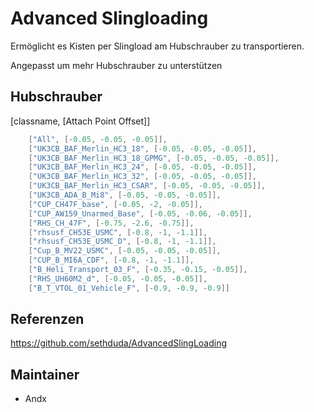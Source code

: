 # Advanced Slingloading

Ermöglicht es Kisten per Slingload am Hubschrauber zu transportieren.

Angepasst um mehr Hubschrauber zu unterstützen

## Hubschrauber

[classname, [Attach Point Offset]]

```c++
    ["All", [-0.05, -0.05, -0.05]],
    ["UK3CB_BAF_Merlin_HC3_18", [-0.05, -0.05, -0.05]],  
    ["UK3CB_BAF_Merlin_HC3_18_GPMG", [-0.05, -0.05, -0.05]],  
    ["UK3CB_BAF_Merlin_HC3_24", [-0.05, -0.05, -0.05]],  
    ["UK3CB_BAF_Merlin_HC3_32", [-0.05, -0.05, -0.05]],  
    ["UK3CB_BAF_Merlin_HC3_CSAR", [-0.05, -0.05, -0.05]],  
    ["UK3CB_ADA_B_Mi8", [-0.05, -0.05, -0.05]],  
    ["CUP_CH47F_base", [-0.05, -2, -0.05]],  
    ["CUP_AW159_Unarmed_Base", [-0.05, -0.06, -0.05]],
    ["RHS_CH_47F", [-0.75, -2.6, -0.75]], 
    ["rhsusf_CH53E_USMC", [-0.8, -1, -1.1]], 
    ["rhsusf_CH53E_USMC_D", [-0.8, -1, -1.1]],
    ["Cup_B_MV22_USMC", [-0.05, -0.05, -0.05]],
    ["CUP_B_MI6A_CDF", [-0.8, -1, -1.1]],
    ["B_Heli_Transport_03_F", [-0.35, -0.15, -0.05]],
    ["RHS_UH60M2_d", [-0.05, -0.05, -0.05]],      
    ["B_T_VTOL_01_Vehicle_F", [-0.9, -0.9, -0.9]] 
```

## Referenzen

<https://github.com/sethduda/AdvancedSlingLoading>

## Maintainer

- Andx

